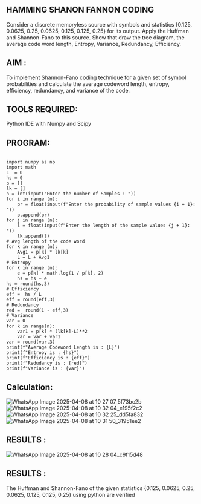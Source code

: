 ## HAMMING SHANON FANNON CODING
Consider a discrete memoryless source with symbols and statistics {0.125, 0.0625, 0.25, 0.0625, 0.125, 0.125, 0.25} for its output. 
Apply the Huffman and Shannon-Fano to this source. 
Show that draw the tree diagram, the average code word length, Entropy, Variance, Redundancy, Efficiency.
## AIM :
To implement Shannon-Fano coding technique for a given set of symbol probabilities and calculate the average codeword length, entropy, efficiency, redundancy, and variance of the code.
## TOOLS REQUIRED:
Python IDE with Numpy and Scipy
## PROGRAM:
````

import numpy as np
import math 
L  = 0
hs = 0
p = []
lk = []
n = int(input("Enter the number of Samples : "))
for i in range (n): 
    pr = float(input(f"Enter the probability of sample values {i + 1}: "))  
    p.append(pr)
for j in range (n): 
    l = float(input(f"Enter the length of the sample values {j + 1}: "))  
    lk.append(l)
# Avg length of the code word
for k in range (n):
    Avg1 = p[k] * lk[k]
    L = L + Avg1
# Entropy
for k in range (n):
    e = p[k] * math.log(1 / p[k], 2)
    hs = hs + e
hs = round(hs,3)
# Efficiency
eff =  hs / L
eff = round(eff,3)
# Redundancy 
red =  round(1 - eff,3) 
# Variance
var = 0
for k in range(n):
    var1 = p[k] * (lk[k]-L)**2
    var = var + var1
var = round(var,3)
print(f"Average Codeword Length is : {L}")
print(f"Entropy is : {hs}")
print(f"Efficiency is : {eff}")
print(f"Redudancy is : {red}")
print(f"Variance is : {var}")
````
## Calculation:
![WhatsApp Image 2025-04-08 at 10 27 07_5f73bc2b](https://github.com/user-attachments/assets/5d072af5-6dd2-445d-a3ad-8adde608c092)
![WhatsApp Image 2025-04-08 at 10 32 04_e195f2c2](https://github.com/user-attachments/assets/887f5aa1-2ac5-4e7c-bc3c-e25c9de4b69f)
![WhatsApp Image 2025-04-08 at 10 32 25_dd5fa832](https://github.com/user-attachments/assets/2788fe3e-63dc-4752-adf7-a94ae0f2fa43)
![WhatsApp Image 2025-04-08 at 10 31 50_31951ee2](https://github.com/user-attachments/assets/b34ddffa-f2a5-4c6a-bd11-e787dfe25ce7)

## RESULTS :
![WhatsApp Image 2025-04-08 at 10 28 04_c9f15d48](https://github.com/user-attachments/assets/73d5498e-abca-4618-80c6-c29cea0c46fc)
## RESULTS :
The Huffman and Shannon-Fano of the given statistics {0.125, 0.0625, 0.25, 0.0625, 0.125, 0.125, 0.25} using python are verified

